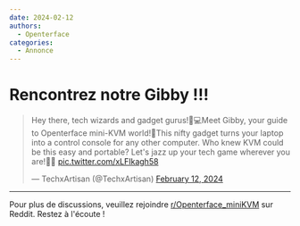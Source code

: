 ```yaml
---
date: 2024-02-12
authors:
  - Openterface
categories:
  - Annonce
---
```


# Rencontrez notre Gibby !!!

<blockquote class="twitter-tweet"><p lang="en" dir="ltr">Hey there, tech wizards and gadget gurus!🌟💻Meet Gibby, your guide to Openterface mini-KVM world!🐒This nifty gadget turns your laptop into a control console for any other computer. Who knew KVM could be this easy and portable? Let&#39;s jazz up your tech game wherever you are!🎵🎉 <a href="https://t.co/xLFIkagh58">pic.twitter.com/xLFIkagh58</a></p>&mdash; TechxArtisan (@TechxArtisan) <a href="https://twitter.com/TechxArtisan/status/1756893939813257713?ref_src=twsrc%5Etfw">February 12, 2024</a></blockquote> <script async src="https://platform.twitter.com/widgets.js" charset="utf-8"></script>

<!-- more -->

--------

Pour plus de discussions, veuillez rejoindre [r/Openterface_miniKVM](https://www.reddit.com/r/Openterface_miniKVM/) sur Reddit. Restez à l'écoute !